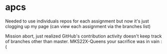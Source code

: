# apcs
Needed to use individuals repos for each assignment but now it's just clogging up my page (can view each assignment via the branches list)

Mission abort, just realized GitHub's contribution activity doesn't keep track of branches other than master. MKS22X-Queens your sacrifice was in vain :(
